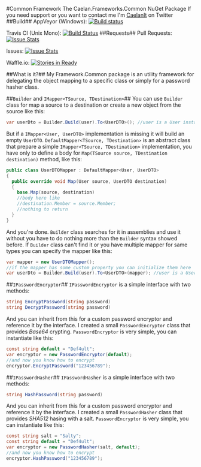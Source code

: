#Common Framework
The Caelan.Frameworks.Common NuGet Package
If you need support or you want to contact me I'm [CaelanIt](https://twitter.com/CaelanIt) on Twitter
##Build##
AppVeyor (Windows): [![Build status](https://ci.appveyor.com/api/projects/status/0wi8iemmxy4xu986?svg=true)](https://ci.appveyor.com/project/matteobruni/caelan-frameworks-common)

Travis CI (Unix Mono): [![Build Status](https://travis-ci.org/Ar3sDevelopment/Caelan.Frameworks.Common.svg?branch=master)](https://travis-ci.org/Ar3sDevelopment/Caelan.Frameworks.Common)
##Requests##
Pull Requests: [![Issue Stats](http://issuestats.com/github/Ar3sDevelopment/Caelan.Frameworks.Common/badge/pr)](http://issuestats.com/github/Ar3sDevelopment/Caelan.Frameworks.Common)

Issues: [![Issue Stats](http://issuestats.com/github/Ar3sDevelopment/Caelan.Frameworks.Common/badge/issue)](http://issuestats.com/github/Ar3sDevelopment/Caelan.Frameworks.Common)

Waffle.io: [![Stories in Ready](https://badge.waffle.io/Ar3sDevelopment/Caelan.Frameworks.Common.png?label=ready&title=Ready)](https://waffle.io/Ar3sDevelopment/Caelan.Frameworks.Common)

##What is it?##
My Framework.Common package is an utility framework for delegating the object mapping to a specific class or simply for a password hasher class.

##`Builder` and `IMapper<TSource, TDestination>`##
You can use `Builder` class for map a source to a destination or create a new object from the source like this:
```csharp
var userDto = Builder.Build(user).To<UserDTO>(); //user is a User instance
```
But if a `IMapper<User, UserDTO>` implementation is missing it will build an empty `UserDTO`.
`DefaultMapper<TSource, TDestination>` is an abstract class that prepare a simple `IMapper<TSource, TDestination>` implementation, you have only to define a body for `Map(TSource source, TDestination destination)` method, like this:
```csharp
public class UserDTOMapper : DefaultMapper<User, UserDTO>
{
  public override void Map(User source, UserDTO destination)
  {
    base.Map(source, destination)
    //body here like
    //destination.Member = source.Member;
    //nothing to return
  }
}
```
And you're done. `Builder` class searches for it in assemblies and use it without you have to do nothing more than the `Builder` syntax showed before.
If `Builder` class can't find it or you have multiple mapper for same types you can specify the mapper like this:
```csharp
var mapper = new UserDTOMapper();
//if the mapper has some custom property you can initialize them here
var userDto = Builder.Build(user).To<UserDTO>(mapper); //user is a User instance
```

##`IPasswordEncryptor`##
`IPasswordEncryptor` is a simple interface with two methods:
```csharp
string EncryptPassword(string password)
string DecryptPassword(string password)
```
And you can inherit from this for a custom password encryptor and reference it by the interface.
I created a small `PasswordEncryptor` class that provides *Base64* crypting.
`PasswordEncryptor` is very simple, you can instantiate like this:
```csharp
const string default = "Def4ult";
var encryptor = new PasswordEncryptor(default);
//and now you know how to encrypt
encryptor.EncryptPassword("123456789");
```

##`IPasswordHasher`##
`IPasswordHasher` is a simple interface with two methods:
```csharp
string HashPassword(string password)
```
And you can inherit from this for a custom password encryptor and reference it by the interface.
I created a small `PasswordHasher` class that provides *SHA512* hasing with a salt.
`PasswordEncryptor` is very simple, you can instantiate like this:
```csharp
const string salt = "Salty";
const string default = "Def4ult";
var encryptor = new PasswordHasher(salt, default);
//and now you know how to encrypt
encryptor.HashPassword("123456789");
```
